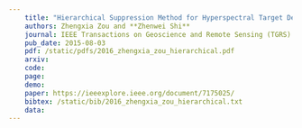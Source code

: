 ```yaml
---
    title: "Hierarchical Suppression Method for Hyperspectral Target Detection"
    authors: Zhengxia Zou and **Zhenwei Shi**
    journal: IEEE Transactions on Geoscience and Remote Sensing (TGRS)
    pub_date: 2015-08-03
    pdf: /static/pdfs/2016_zhengxia_zou_hierarchical.pdf
    arxiv: 
    code: 
    page: 
    demo: 
    paper: https://ieeexplore.ieee.org/document/7175025/
    bibtex: /static/bib/2016_zhengxia_zou_hierarchical.txt
    data:
---
```

    